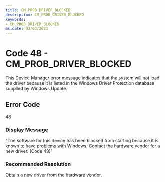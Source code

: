 ```yaml
---
title: CM_PROB_DRIVER_BLOCKED
description: CM_PROB_DRIVER_BLOCKED
keywords:
- CM_PROB_DRIVER_BLOCKED
ms.date: 03/03/2023
---
```


# Code 48 - CM_PROB_DRIVER_BLOCKED

This Device Manager error message indicates that the system will not load the driver because it is listed in the Windows Driver Protection database supplied by Windows Update.

## Error Code

48

### Display Message

"The software for this device has been blocked from starting because it is known to have problems with Windows. Contact the hardware vendor for a new driver. (Code 48)"

### Recommended Resolution

Obtain a new driver from the hardware vendor.

